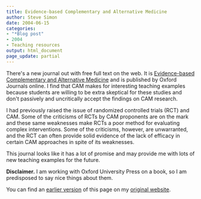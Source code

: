 ```yaml
---
title: Evidence-based Complementary and Alternative Medicine
author: Steve Simon
date: 2004-06-15
categories:
- "*Blog post"
- 2004
- Teaching resources
output: html_document
page_update: partial
---
```

There's a new journal out with free full text on the web. It is
[Evidence-based Complementary and Alternative
Medicine](http://ecam.oupjournals.org/) and is published by Oxford
Journals online. I find that CAM makes for interesting teaching examples
because students are willing to be extra skeptical for these studies and
don't passively and uncritically accept the findings on CAM research.

I had previously raised the issue of randomized controlled trials (RCT)
and CAM. Some of the criticisms of RCTs by CAM proponents are on the
mark and these same weaknesses make RCTs a poor method for evaluating
complex interventions. Some of the criticisms, however, are unwarranted,
and the RCT can often provide solid evidence of the lack of efficacy in
certain CAM approaches in spite of its weaknesses.

This journal looks like it has a lot of promise and may provide me with
lots of new teaching examples for the future.

**Disclaimer.** I am working with Oxford University Press on a book, so
I am predisposed to say nice things about them.

You can find an [earlier version](http://www.pmean.com/04/ebcam.html) of this page on my [original website](http://www.pmean.com/original_site.html).
